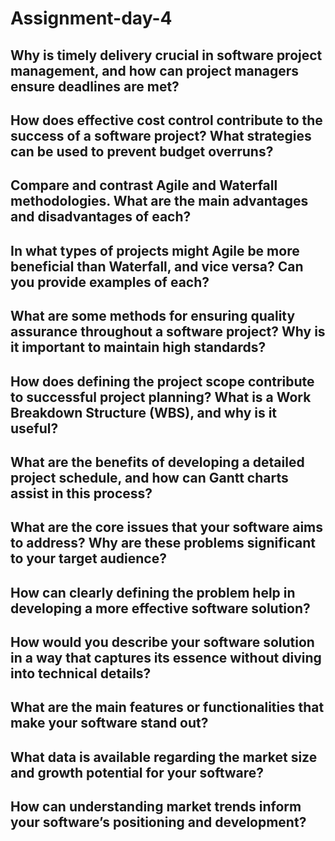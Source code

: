 # Assignment-day-4
## Why is timely delivery crucial in software project management, and how can project managers ensure deadlines are met?

## How does effective cost control contribute to the success of a software project? What strategies can be used to prevent budget overruns?

## Compare and contrast Agile and Waterfall methodologies. What are the main advantages and disadvantages of each?

## In what types of projects might Agile be more beneficial than Waterfall, and vice versa? Can you provide examples of each?

## What are some methods for ensuring quality assurance throughout a software project? Why is it important to maintain high standards?

## How does defining the project scope contribute to successful project planning? What is a Work Breakdown Structure (WBS), and why is it useful?

## What are the benefits of developing a detailed project schedule, and how can Gantt charts assist in this process?

## What are the core issues that your software aims to address? Why are these problems significant to your target audience?

## How can clearly defining the problem help in developing a more effective software solution?

## How would you describe your software solution in a way that captures its essence without diving into technical details?

## What are the main features or functionalities that make your software stand out?

## What data is available regarding the market size and growth potential for your software?

## How can understanding market trends inform your software’s positioning and development?

